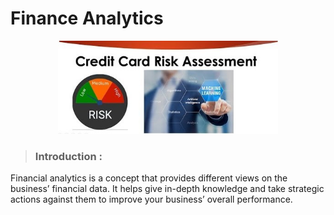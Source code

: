 # Finance Analytics
<p align="center">
  <img src="https://github.com/ankesh-verma/FinanceAnalytics/blob/main/CaseStudy_1/images/hqdefault.jpg?raw=true" alt="Sublime's custom image" width=70%/>
</p>

> ### **Introduction** : <br>
   Financial analytics is a concept that provides different views on the business’ financial data. It helps give in-depth knowledge and take strategic actions against them to improve your business’ overall performance.
